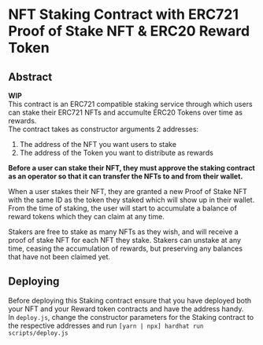 # NFT Staking Contract with ERC721 Proof of Stake NFT & ERC20 Reward Token

## Abstract

**WIP**  
This contract is an ERC721 compatible staking service through which users can stake their ERC721 NFTs and accumulte ERC20 Tokens over time as rewards.  
The contract takes as constructor arguments 2 addresses:

1. The address of the NFT you want users to stake
2. The address of the Token you want to distribute as rewards

**Before a user can stake their NFT, they must approve the staking contract as an operator so that it can transfer the NFTs to and from their wallet.**

When a user stakes their NFT, they are granted a new Proof of Stake NFT with the same ID as the token they staked which will show up in their wallet.  
From the time of staking, the user will start to accumulate a balance of reward tokens which they can claim at any time.

Stakers are free to stake as many NFTs as they wish, and will receive a proof of stake NFT for each NFT they stake.
Stakers can unstake at any time, ceasing the accumulation of rewards, but preserving any balances that have not been claimed yet.

## Deploying

Before deploying this Staking contract ensure that you have deployed both your NFT and your Reward token contracts and have the address handy.  
In `deploy.js`, change the constructor parameters for the Staking contract to the respective addresses and run `[yarn | npx] hardhat run scripts/deploy.js`
